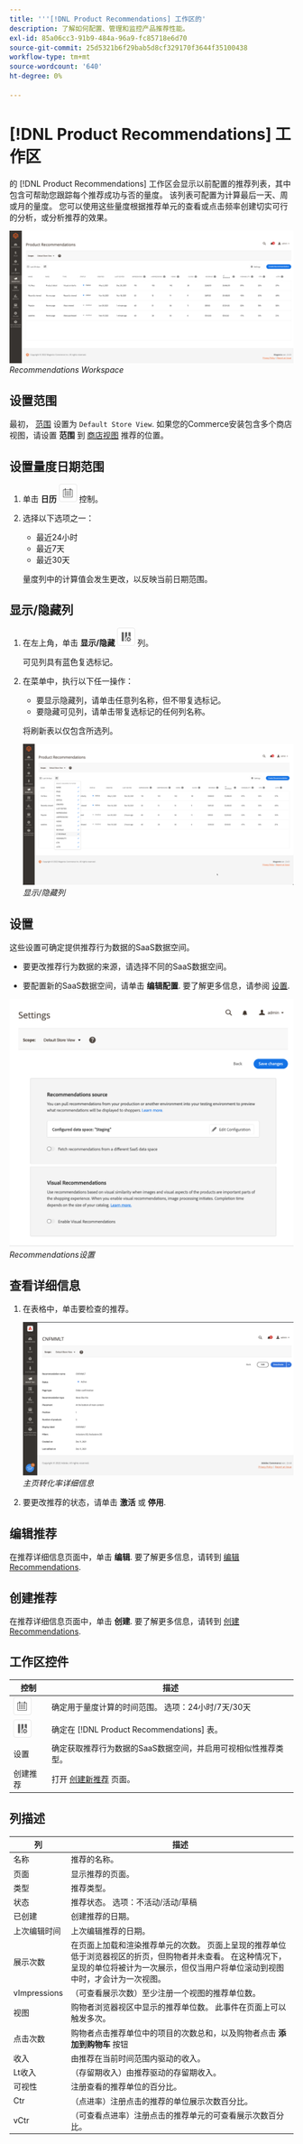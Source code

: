 ```yaml
---
title: '''[!DNL Product Recommendations] 工作区的'
description: 了解如何配置、管理和监控产品推荐性能。
exl-id: 85a06cc3-91b9-484a-96a9-fc85718e6d70
source-git-commit: 25d5321b6f29bab5d8cf329170f3644f35100438
workflow-type: tm+mt
source-wordcount: '640'
ht-degree: 0%

---
```


# [!DNL Product Recommendations] 工作区

的 [!DNL Product Recommendations] 工作区会显示以前配置的推荐列表，其中包含可帮助您跟踪每个推荐成功与否的量度。 该列表可配置为计算最后一天、周或月的量度。 您可以使用这些量度根据推荐单元的查看或点击频率创建切实可行的分析，或分析推荐的效果。

![Recommendations工作区](assets/workspace.png)
_Recommendations Workspace_

## 设置范围

最初， [范围](https://experienceleague.adobe.com/docs/commerce-admin/start/setup/websites-stores-views.html) 设置为 `Default Store View`. 如果您的Commerce安装包含多个商店视图，请设置 **范围** 到 [商店视图](https://experienceleague.adobe.com/docs/commerce-admin/start/setup/websites-stores-views.html#scope-settings) 推荐的位置。

## 设置量度日期范围

1. 单击 **日历** ![日历选择器](assets/icon-calendar.png) 控制。

1. 选择以下选项之一：

   - 最近24小时
   - 最近7天
   - 最近30天

   量度列中的计算值会发生更改，以反映当前日期范围。

## 显示/隐藏列

1. 在左上角，单击 **显示/隐藏** ![列选择器](assets/icon-show-hide-columns.png) 列。

   可见列具有蓝色复选标记。

1. 在菜单中，执行以下任一操作：

   - 要显示隐藏列，请单击任意列名称，但不带复选标记。
   - 要隐藏可见列，请单击带复选标记的任何列名称。

   将刷新表以仅包含所选列。

   ![Recommendations工作区](assets/workspace-select-columns.png)
   _显示/隐藏列_

## 设置

这些设置可确定提供推荐行为数据的SaaS数据空间。

- 要更改推荐行为数据的来源，请选择不同的SaaS数据空间。

- 要配置新的SaaS数据空间，请单击 **编辑配置**. 要了解更多信息，请参阅 [设置](settings.md).

![Recommendations设置](assets/settings.png)
_Recommendations设置_

## 查看详细信息

1. 在表格中，单击要检查的推荐。

   ![Recommendations工作区](assets/recommendation-detail.png)
   _主页转化率详细信息_

1. 要更改推荐的状态，请单击 **激活** 或 **停用**.

## 编辑推荐

在推荐详细信息页面中，单击 **编辑**. 要了解更多信息，请转到 [编辑Recommendations](edit.md).

## 创建推荐

在推荐详细信息页面中，单击 **创建**. 要了解更多信息，请转到 [创建Recommendations](create.md).

## 工作区控件

| 控制 | 描述 |
|---|---|
| ![日历选择器](assets/icon-calendar.png) | 确定用于量度计算的时间范围。 选项：24小时/7天/30天 |
| ![列选择器](assets/icon-show-hide-columns.png) | 确定在 [!DNL Product Recommendations] 表。 |
| 设置 | 确定获取推荐行为数据的SaaS数据空间，并启用可视相似性推荐类型。 |
| 创建推荐 | 打开 [创建新推荐](create.md) 页面。 |

## 列描述

| 列 | 描述 |
|---|---|
| 名称 | 推荐的名称。 |
| 页面 | 显示推荐的页面。 |
| 类型 | 推荐类型。 |
| 状态 | 推荐状态。 选项：不活动/活动/草稿 |
| 已创建 | 创建推荐的日期。 |
| 上次编辑时间 | 上次编辑推荐的日期。 |
| 展示次数 | 在页面上加载和渲染推荐单元的次数。 页面上呈现的推荐单位低于浏览器视区的折页，但购物者并未查看。 在这种情况下，呈现的单位将被计为一次展示，但仅当用户将单位滚动到视图中时，才会计为一次视图。 |
| vImpressions | （可查看展示次数）至少注册一个视图的推荐单位数。 |
| 视图 | 购物者浏览器视区中显示的推荐单位数。 此事件在页面上可以触发多次。 |
| 点击次数 | 购物者点击推荐单位中的项目的次数总和，以及购物者点击 **添加到购物车** 按钮 |
| 收入 | 由推荐在当前时间范围内驱动的收入。 |
| Lt收入 | （存留期收入）由推荐驱动的存留期收入。 |
| 可视性 | 注册查看的推荐单位的百分比。 |
| Ctr | （点进率）注册点击的推荐的单位展示次数百分比。 |
| vCtr | （可查看点进率）注册点击的推荐单元的可查看展示次数百分比。 |
